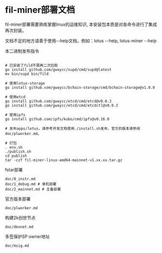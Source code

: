 # fil-miner部署文档

fil-miner部署需要熟练掌握linux的运维知识, 本安装包本质是对各命令进行了集成再次封装。　　

文档不足的地方请善于使用--help文档，例如：lotus --help, lotus-miner --help

本二进制发布指令
```

# 已安装了fild不需再二次拉取
go install github.com/gwaycc/supd/cmd/supd@latest
mv bin/supd bin/fild

# 使用lotus-storage
go install github.com/gwaycc/bchain-storage/cmd/bchain-storage@v1.0.0

# 使用etcd
go install github.com/gwaycc/etcd/cmd/etcd@v0.0.3
go install github.com/gwaycc/etcd/cmd/etcdctl@v0.0.3

# 使用ipfs
go install github.com/ipfs/kubo/cmd/ipfs@v0.16.0

# 发布apps/lotus，请参考开发文档使用./install.sh发布，官方的版本请参阅doc/plworker.md。

# 打包
. env.sh
./publish.sh
cd publish
tar -czf fil-miner-linux-amd64-mainnet-v1.xx.xx.tar.gz
```

fstar部署
```
doc/0_instr.md
doc/1_debug.md # 单机部署
doc/2_mainnet.md # 主备部署
```

官方版本部署
```
doc/plworker.md
```

构建2k创世节点
```
doc/devnet.md
```

多签保护SP owner地址
```
doc/msig.md
```

